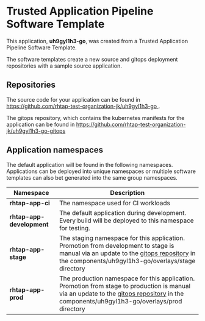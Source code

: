 # Trusted Application Pipeline Software Template

This application, **uh9gyl1h3-go**, was created from a Trusted Application Pipeline Software Template.

The software templates create a new source and gitops deployment repositories with a sample source application. 

## Repositories

The source code for your application can be found in [https://github.com/rhtap-test-organization-jk/uh9gyl1h3-go ](https://github.com/rhtap-test-organization-jk/uh9gyl1h3-go ).
 
The gitops repository, which contains the kubernetes manifests for the application can be found in 
[https://github.com/rhtap-test-organization-jk/uh9gyl1h3-go-gitops ](https://github.com/rhtap-test-organization-jk/uh9gyl1h3-go-gitops ) 

## Application namespaces 

The default application will be found in the following namespaces. Applications can be deployed into unique namespaces or multiple software templates can also bet generated into the same group namespaces.  

|  Namespace   |  Description   |  
| -------- | -------- |
| **rhtap-app-ci** | The namespace used for CI workloads |
| **rhtap-app-development** | The default application during development. Every build will be deployed to this namespace for testing. |
| **rhtap-app-stage** | The staging namespace for this application. Promotion from development to stage is manual via an update to the [gitops repository](https://github.com/rhtap-test-organization-jk/uh9gyl1h3-go-gitops ) in the components/uh9gyl1h3-go/overlays/stage directory |
| **rhtap-app-prod** | The production namespace for this application. Promotion from stage to production is manual via an update to the [gitops repository](https://github.com/rhtap-test-organization-jk/uh9gyl1h3-go-gitops ) in the components/uh9gyl1h3-go/overlays/prod directory |